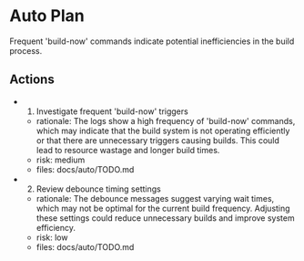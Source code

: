 # Auto Plan

Frequent 'build-now' commands indicate potential inefficiencies in the build process.

## Actions
- 1. Investigate frequent 'build-now' triggers
  - rationale: The logs show a high frequency of 'build-now' commands, which may indicate that the build system is not operating efficiently or that there are unnecessary triggers causing builds. This could lead to resource wastage and longer build times.
  - risk: medium
  - files: docs/auto/TODO.md
- 2. Review debounce timing settings
  - rationale: The debounce messages suggest varying wait times, which may not be optimal for the current build frequency. Adjusting these settings could reduce unnecessary builds and improve system efficiency.
  - risk: low
  - files: docs/auto/TODO.md